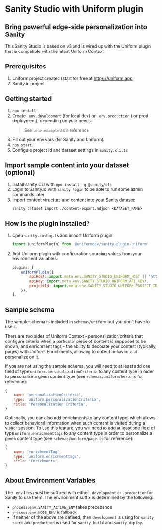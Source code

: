 # Sanity Studio with Uniform plugin

## Bring powerful edge-side personalization into Sanity

This Sanity Studio is based on v3 and is wired up with the Uniform plugin that is compatible with the latest Uniform Context.

## Prerequisites

1. Uniform project created (start for free at https://uniform.app)
2. Sanity.io project.

## Getting started

1. `npm install`
2. Create `.env.development` (for local dev) or `.env.production` (for prod deployment), depending on your needs.
   > See `.env.example` as a reference
3. Fill out your env vars (for Sanity and Uniform).
4. `npm start`.
5. Configure project id and dataset settings in `sanity.cli.ts`

## Import sample content into your dataset (optional)

1. Install sanity CLI with `npm install -g @sanity/cli`
1. Login to Sanity.io with `sanity login` to be able to run some admin commands later
1. Import content structure and content into your Sanity dataset:
   ```
   sanity dataset import ./content-export.ndjson <DATASET_NAME>
   ```

## How is the plugin installed?

1. Open `sanity.config.ts` and import Uniform plugin:

    ```js
    import {uniformPlugin} from '@uniformdev/sanity-plugin-uniform'
    ```

1. Add Uniform plugin with configuration sourcing values from your environment variables:

    ```js
    plugins: [
        uniformPlugin({
            apiHost: import.meta.env.SANITY_STUDIO_UNIFORM_HOST || 'https://uniform.app',
            apiKey: import.meta.env.SANITY_STUDIO_UNIFORM_API_KEY!,
            projectId: import.meta.env.SANITY_STUDIO_UNIFORM_PROJECT_ID!,
        }),
    ],
    ```

## Sample schema

The sample schema is included in `schemas/uniform` but you don't have to use it.

There are two sides of Uniform Context - personalization criteria that configure criteria when a particular piece of content is supposed to be shown, and enrichment tags - the ability to decorate your content (typically, pages) with Uniform Enrichments, allowing to collect behavior and personalize on it.

If you are not using the sample schema, you will need to at least add one field of type `uniform.personalizationCriteria` to any content type in order to personalize a given content type (see `schemas/uniform/hero.ts` for reference):

```js
{
    name: 'personalizationCriteria',
    type: 'uniform.personalizationCriteria',
    title: 'Personalization Criteria',
}
```

Optionally, you can also add enrichments to any content type, which allows to collect behavioral information when such content is visited during a visitor session.
To use this feature, you will need to add at least one field of type `uniform.enrichmenttags` to any content type in order to personalize a given content type (see `schemas/uniform/page.ts` for reference):

```js
{
    name: 'enrichmentTag',
    type: 'uniform.enrichmenttags',
    title: 'Enrichments',
}
```

## About Environment Variables

The `.env` files _must_ be suffixed with either `.development` or `.production` for Sanity to use them. The environment suffix is determined by the following:

- `process.env.SANITY_ACTIVE_ENV` takes precedence
- `process.env.NODE_ENV` is fallback
- if neither of the above are defined, then `development` is using for `sanity start` and `production` is used for `sanity build` and `sanity deploy`.
